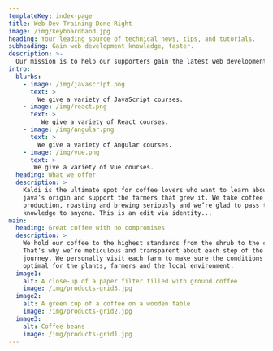 ```yaml
---
templateKey: index-page
title: Web Dev Training Done Right
image: /img/keyboardhand.jpg
heading: Your leading source of technical news, tips, and tutorials.
subheading: Gain web development knowledge, faster.
description: >-
  Our mission is to help our supporters gain the latest web development knowledge in the industry. Our content authors and training partners are a dedicated team of technology experts, all here to help you learn, any way you want.
intro:
  blurbs:
    - image: /img/javascript.png
      text: >
        We give a variety of JavaScript courses.
    - image: /img/react.png
      text: >
         We give a variety of React courses.
    - image: /img/angular.png
      text: >
        We give a variety of Angular courses.
    - image: /img/vue.png
      text: >
       We give a variety of Vue courses.
  heading: What we offer
  description: >
    Kaldi is the ultimate spot for coffee lovers who want to learn about their
    java’s origin and support the farmers that grew it. We take coffee
    production, roasting and brewing seriously and we’re glad to pass that
    knowledge to anyone. This is an edit via identity...
main:
  heading: Great coffee with no compromises
  description: >
    We hold our coffee to the highest standards from the shrub to the cup.
    That’s why we’re meticulous and transparent about each step of the coffee’s
    journey. We personally visit each farm to make sure the conditions are
    optimal for the plants, farmers and the local environment.
  image1:
    alt: A close-up of a paper filter filled with ground coffee
    image: /img/products-grid3.jpg
  image2:
    alt: A green cup of a coffee on a wooden table
    image: /img/products-grid2.jpg
  image3:
    alt: Coffee beans
    image: /img/products-grid1.jpg
---
```


